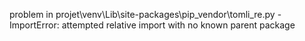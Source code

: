 problem in projet\venv\Lib\site-packages\pip\_vendor\tomli\_re.py - ImportError: attempted relative import with no known parent package
